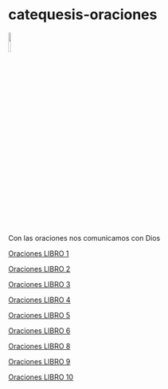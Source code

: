 <head>
<meta property="og:title" content="Oraciones" />
<meta property="og:description" content="Con las oraciones nos comunicamos con Dios" />
<meta property="og:image" content="https://dnielibarra.github.io/catequesis-oraciones/guadalupecompartir.png" />
<meta property="og:url" content="https://dnielibarra.github.io/catequesis-oraciones/" />
<meta property="og:type" content="website" />
</head>


# catequesis-oraciones

<img src="https://dnielibarra.github.io/catequesis-oraciones/guadalupe.png" width="10%">

Con las oraciones nos comunicamos con Dios

[Oraciones LIBRO 1](https://dnielibarra.github.io/catequesis-oraciones/libro1.html)

[Oraciones LIBRO 2](https://dnielibarra.github.io/catequesis-oraciones/libro2.html)

[Oraciones LIBRO 3](https://dnielibarra.github.io/catequesis-oraciones/libro3.html)

[Oraciones LIBRO 4](https://dnielibarra.github.io/catequesis-oraciones/libro4.html)

[Oraciones LIBRO 5](https://dnielibarra.github.io/catequesis-oraciones/libro5.html)

[Oraciones LIBRO 6](https://dnielibarra.github.io/catequesis-oraciones/libro6.html)

[Oraciones LIBRO 8](https://dnielibarra.github.io/catequesis-oraciones/libro8.html)

[Oraciones LIBRO 9](https://dnielibarra.github.io/catequesis-oraciones/libro9.html)

[Oraciones LIBRO 10](https://dnielibarra.github.io/catequesis-oraciones/libro10.html)
